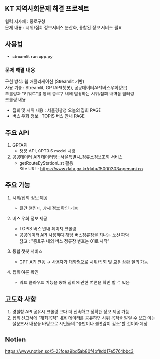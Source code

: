 ## KT 지역사회문제 해결 프로젝트 <br>
협력 지자체 : 종로구청<br>
문제 내용 : 시위/집회 정보서비스 분산화, 통합된 정보 서비스 필요

## 사용법
- streamlit run app.py
  
### 문제 해결 내용<br>
구현 방식: 웹 애플리케이션 (Streamlit 기반) <br>
사용 기술 : Streamlit, GPTAPI(챗봇), 공공데이터API(버스우회정보) <br>
크롤링과 "키워드"를 통해 종로구 내에 발생하는 시위/집회 내역을 필터링 <br>
크롤링 내용 <br>
- 집회 및 시위 내용 : 서울경찰청 오늘의 집회 PAGE
- 버스 우회 정보 : TOPIS 버스 안내 PAGE

## 주요 API
1. GPTAPI
   - 챗봇 API, GPT3.5 model 사용
2. 공공데이터 API
   데이터명 : 서울특별시_정류소정보조회 서비스<br>
   - getRouteByStationList 활용 <br>
   Site URL : https://www.data.go.kr/data/15000303/openapi.do <br>
## 주요 기능
1. 시위/집회 정보 제공
   - 월간 캘린더, 상세 정보 확인 가능

2. 버스 우회 정보 제공
   - TOPIS 버스 안내 페이지 크롤링
   - 공공데이터 API 사용하여 해당 버스정류장을 지나는 노선 파악
  <br> 참고 : "종로구 내의 버스 정류장 번호는 01로 시작"

3. 통합 챗봇 서비스
   - GPT API 연동 → 사용자가 대화형으로 시위/집회 및 교통 상황 질의 가능

4. 집회 여론 확인
   - 워드 클라우드 기능을 통해 집회에 관한 여론을 확인 할 수 있음

## 고도화 사항
1. 경찰청 API 공유시 크롤링 보다 더 신속하고 정확한 정보 제공 가능
2. 집회 신고서에 "개최목적" 내용 데이터를 공유하면 시위 목적을 알릴 수 있고 이는 설문조사 내용을 바탕으로 시민들의 "불만이나 불편감이 감소"할 것이라 예상

## Notion
https://www.notion.so/5-23fcea9bd5ab80f4bf8dd17e5764bbc3
